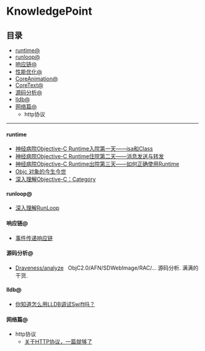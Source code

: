 # KnowledgePoint

## 目录
* [runtime@](#runtime@)
* [runloop@](#runloop@)
* [响应链@](#响应链)
* [性能优化@](#性能优化@)
* [CoreAnimation@](#CoreAnimation@)
* [CoreText@](#CoreText@)
* [源码分析@](#源码分析)
* [lldb@](#lldb)
* [网络篇@](#网络篇)
  - http协议



------

#### <a name='runtieme@'></a>**runtime** 							

* [神经病院Objective-C Runtime入院第一天——isa和Class](http://www.jianshu.com/p/9d649ce6d0b8)
* [神经病院Objective-C Runtime住院第二天——消息发送与转发](http://www.jianshu.com/p/4d619b097e20)
* [神经病院Objective-C Runtime出院第三天——如何正确使用Runtime](http://www.jianshu.com/p/db6dc23834e3)
* [Objc 对象的今生今世](http://www.jianshu.com/p/f725d2828a2f)	
* [深入理解Objective-C：Category](https://tech.meituan.com/DiveIntoCategory.html)

#### <a name='runloop@'></a>**runloop@** 	

* [深入理解RunLoop](https://blog.ibireme.com/2015/05/18/runloop/)

#### <a name='响应链'></a>**响应链@**

* [事件传递响应链](http://www.cocoachina.com/ios/20160113/14896.html)

#### <a name='源码分析'></a>**源码分析@**

* [Draveness/analyze](https://github.com/Draveness/analyze)   ObjC2.0/AFN/SDWebImage/RAC/... 源码分析. 满满的干货.

#### <a name='lldb'></a>**lldb@**

* [你知道怎么用LLDB调试Swift吗？](https://mp.weixin.qq.com/s?__biz=MzA3ODg4MDk0Ng==&mid=2651113734&idx=1&sn=c8cbf0b79732b3235cec3f1059dc84ce)

#### <a name='网络篇'></a>**网络篇@**
* http协议
  - [关于HTTP协议，一篇就够了](http://www.cnblogs.com/ranyonsue/p/5984001.html)
